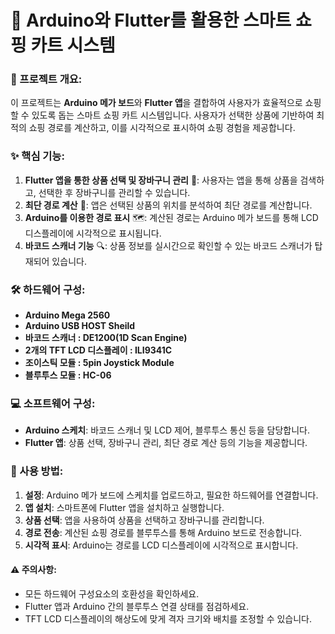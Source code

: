 # 🛒 **Arduino와 Flutter를 활용한 스마트 쇼핑 카트 시스템**

### 🌟 프로젝트 개요:
이 프로젝트는 **Arduino 메가 보드**와 **Flutter 앱**을 결합하여 사용자가 효율적으로 쇼핑할 수 있도록 돕는 스마트 쇼핑 카트 시스템입니다. 사용자가 선택한 상품에 기반하여 최적의 쇼핑 경로를 계산하고, 이를 시각적으로 표시하여 쇼핑 경험을 제공합니다.

### ✨ 핵심 기능:
1. **Flutter 앱을 통한 상품 선택 및 장바구니 관리** 📱: 사용자는 앱을 통해 상품을 검색하고, 선택한 후 장바구니를 관리할 수 있습니다.
2. **최단 경로 계산** 📍: 앱은 선택된 상품의 위치를 분석하여 최단 경로를 계산합니다.
3. **Arduino를 이용한 경로 표시** 🗺️: 계산된 경로는 Arduino 메가 보드를 통해 LCD 디스플레이에 시각적으로 표시됩니다.
4. **바코드 스캐너 기능** 🔍: 상품 정보를 실시간으로 확인할 수 있는 바코드 스캐너가 탑재되어 있습니다.

### 🛠️ 하드웨어 구성:
- **Arduino Mega 2560**
- **Arduino USB HOST Sheild**
- **바코드 스캐너 : DE1200(1D Scan Engine)**
- **2개의 TFT LCD 디스플레이 : ILI9341C**
- **조이스틱 모듈 : 5pin Joystick Module**
- **블루투스 모듈 : HC-06**

### 💻 소프트웨어 구성:
- **Arduino 스케치**: 바코드 스캐너 및 LCD 제어, 블루투스 통신 등을 담당합니다.
- **Flutter 앱**: 상품 선택, 장바구니 관리, 최단 경로 계산 등의 기능을 제공합니다.

### 📖 사용 방법:
1. **설정**: Arduino 메가 보드에 스케치를 업로드하고, 필요한 하드웨어를 연결합니다.
2. **앱 설치**: 스마트폰에 Flutter 앱을 설치하고 실행합니다.
3. **상품 선택**: 앱을 사용하여 상품을 선택하고 장바구니를 관리합니다.
4. **경로 전송**: 계산된 쇼핑 경로를 블루투스를 통해 Arduino 보드로 전송합니다.
5. **시각적 표시**: Arduino는 경로를 LCD 디스플레이에 시각적으로 표시합니다.

#### ⚠️ 주의사항:
- 모든 하드웨어 구성요소의 호환성을 확인하세요.
- Flutter 앱과 Arduino 간의 블루투스 연결 상태를 점검하세요.
- TFT LCD 디스플레이의 해상도에 맞게 격자 크기와 배치를 조정할 수 있습니다.

